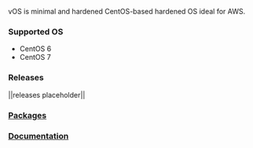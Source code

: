 vOS is minimal and hardened CentOS-based hardened OS ideal for AWS.

### Supported OS
- CentOS 6
- CentOS 7

### Releases
||releases placeholder||

### [Packages](https://github.com/VoyagerInnovations/hardened1-packages/blob/master/packages.txt)
### [Documentation](vos-documentation.md)
